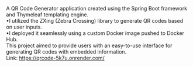 A QR Code Generator application created using the Spring Boot framework and Thymeleaf templating engine. <br/>
•I utilized the ZXing (Zebra Crossing) library to generate QR codes based on user inputs. <br/>
•I deployed it seamlessly using a custom Docker image pushed to Docker Hub. <br/>
This project aimed to provide users with an easy-to-use interface for generating QR codes with embedded
information. <br/>
Link: https://qrcode-5k7u.onrender.com/
